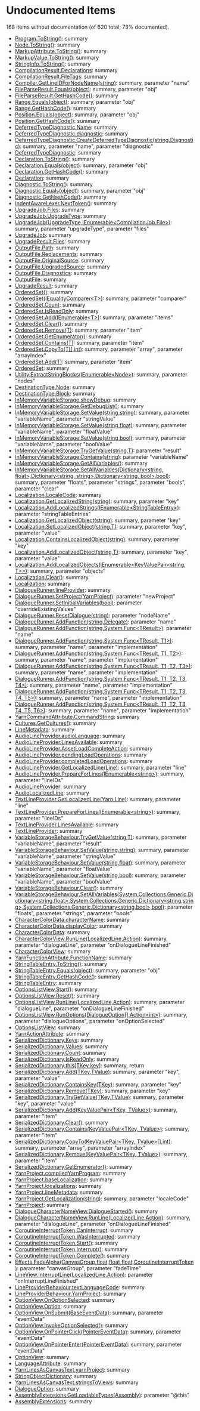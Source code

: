 # Undocumented Items

168 items without documentation (of 620 total; 73% documented).

* [Program.ToString\(\)](/api/csharp/yarn.program.tostring.md): summary
* [Node.ToString\(\)](/api/csharp/yarn.node.tostring.md): summary
* [MarkupAttribute.ToString\(\)](/api/csharp/yarn.markup.markupattribute.tostring.md): summary
* [MarkupValue.ToString\(\)](/api/csharp/yarn.markup.markupvalue.tostring.md): summary
* [StringInfo.ToString\(\)](/api/csharp/yarn.compiler.stringinfo.tostring.md): summary
* [CompilationResult.Declarations](/api/csharp/yarn.compiler.compilationresult.declarations.md): summary
* [CompilationResult.FileTags](/api/csharp/yarn.compiler.compilationresult.filetags.md): summary
* [Compiler.GetLineIDForNodeName\(string\)](/api/csharp/yarn.compiler.compiler.getlineidfornodename.md): summary, parameter "name"
* [FileParseResult.Equals\(object\)](/api/csharp/yarn.compiler.fileparseresult.equals.md): summary, parameter "obj"
* [FileParseResult.GetHashCode\(\)](/api/csharp/yarn.compiler.fileparseresult.gethashcode.md): summary
* [Range.Equals\(object\)](/api/csharp/yarn.compiler.range.equals.md): summary, parameter "obj"
* [Range.GetHashCode\(\)](/api/csharp/yarn.compiler.range.gethashcode.md): summary
* [Position.Equals\(object\)](/api/csharp/yarn.compiler.position.equals.md): summary, parameter "obj"
* [Position.GetHashCode\(\)](/api/csharp/yarn.compiler.position.gethashcode.md): summary
* [DeferredTypeDiagnostic.Name](/api/csharp/yarn.compiler.deferredtypediagnostic.name.md): summary
* [DeferredTypeDiagnostic.diagnostic](/api/csharp/yarn.compiler.deferredtypediagnostic.diagnostic.md): summary
* [DeferredTypeDiagnostic.CreateDeferredTypeDiagnostic\(string,Diagnostic\)](/api/csharp/yarn.compiler.deferredtypediagnostic.createdeferredtypediagnostic.md): summary, parameter "name", parameter "diagnostic"
* [DeferredTypeDiagnostic](/api/csharp/yarn.compiler.deferredtypediagnostic.md): summary
* [Declaration.ToString\(\)](/api/csharp/yarn.compiler.declaration.tostring.md): summary
* [Declaration.Equals\(object\)](/api/csharp/yarn.compiler.declaration.equals.md): summary, parameter "obj"
* [Declaration.GetHashCode\(\)](/api/csharp/yarn.compiler.declaration.gethashcode.md): summary
* [Declaration](/api/csharp/yarn.compiler.declaration.md): summary
* [Diagnostic.ToString\(\)](/api/csharp/yarn.compiler.diagnostic.tostring.md): summary
* [Diagnostic.Equals\(object\)](/api/csharp/yarn.compiler.diagnostic.equals.md): summary, parameter "obj"
* [Diagnostic.GetHashCode\(\)](/api/csharp/yarn.compiler.diagnostic.gethashcode.md): summary
* [IndentAwareLexer.NextToken\(\)](/api/csharp/yarn.compiler.indentawarelexer.nexttoken.md): summary
* [UpgradeJob.Files](/api/csharp/yarn.compiler.upgrader.upgradejob.files.md): summary
* [UpgradeJob.UpgradeType](/api/csharp/yarn.compiler.upgrader.upgradejob.upgradetype.md): summary
* [UpgradeJob\(UpgradeType,IEnumerable\<CompilationJob.File\>\)](/api/csharp/yarn.compiler.upgrader.upgradejob..ctor.md): summary, parameter "upgradeType", parameter "files"
* [UpgradeJob](/api/csharp/yarn.compiler.upgrader.upgradejob.md): summary
* [UpgradeResult.Files](/api/csharp/yarn.compiler.upgrader.upgraderesult.files.md): summary
* [OutputFile.Path](/api/csharp/yarn.compiler.upgrader.upgraderesult.outputfile.path.md): summary
* [OutputFile.Replacements](/api/csharp/yarn.compiler.upgrader.upgraderesult.outputfile.replacements.md): summary
* [OutputFile.OriginalSource](/api/csharp/yarn.compiler.upgrader.upgraderesult.outputfile.originalsource.md): summary
* [OutputFile.UpgradedSource](/api/csharp/yarn.compiler.upgrader.upgraderesult.outputfile.upgradedsource.md): summary
* [OutputFile.Diagnostics](/api/csharp/yarn.compiler.upgrader.upgraderesult.outputfile.diagnostics.md): summary
* [OutputFile](/api/csharp/yarn.compiler.upgrader.upgraderesult.outputfile.md): summary
* [UpgradeResult](/api/csharp/yarn.compiler.upgrader.upgraderesult.md): summary
* [OrderedSet\(\)](/api/csharp/yarn.compiler.upgrader.orderedset..ctor-1.md): summary
* [OrderedSet\(IEqualityComparer\<T\>\)](/api/csharp/yarn.compiler.upgrader.orderedset..ctor-2.md): summary, parameter "comparer"
* [OrderedSet.Count](/api/csharp/yarn.compiler.upgrader.orderedset.count.md): summary
* [OrderedSet.IsReadOnly](/api/csharp/yarn.compiler.upgrader.orderedset.isreadonly.md): summary
* [OrderedSet.Add\(IEnumerable\<T\>\)](/api/csharp/yarn.compiler.upgrader.orderedset.add-1.md): summary, parameter "items"
* [OrderedSet.Clear\(\)](/api/csharp/yarn.compiler.upgrader.orderedset.clear.md): summary
* [OrderedSet.Remove\(T\)](/api/csharp/yarn.compiler.upgrader.orderedset.remove.md): summary, parameter "item"
* [OrderedSet.GetEnumerator\(\)](/api/csharp/yarn.compiler.upgrader.orderedset.getenumerator.md): summary
* [OrderedSet.Contains\(T\)](/api/csharp/yarn.compiler.upgrader.orderedset.contains.md): summary, parameter "item"
* [OrderedSet.CopyTo\(T\[\],int\)](/api/csharp/yarn.compiler.upgrader.orderedset.copyto.md): summary, parameter "array", parameter "arrayIndex"
* [OrderedSet.Add\(T\)](/api/csharp/yarn.compiler.upgrader.orderedset.add-2.md): summary, parameter "item"
* [OrderedSet](/api/csharp/yarn.compiler.upgrader.orderedset.md): summary
* [Utility.ExtractStringBlocks\(IEnumerable\<Node\>\)](/api/csharp/yarn.compiler.utility.extractstringblocks.md): summary, parameter "nodes"
* [DestinationType.Node](/api/csharp/yarn.compiler.basicblock.destination.destinationtype.node.md): summary
* [DestinationType.Block](/api/csharp/yarn.compiler.basicblock.destination.destinationtype.block.md): summary
* [InMemoryVariableStorage.showDebug](/api/csharp/yarn.unity.inmemoryvariablestorage.showdebug.md): summary
* [InMemoryVariableStorage.GetDebugList\(\)](/api/csharp/yarn.unity.inmemoryvariablestorage.getdebuglist.md): summary
* [InMemoryVariableStorage.SetValue\(string,string\)](/api/csharp/yarn.unity.inmemoryvariablestorage.setvalue-1.md): summary, parameter "variableName", parameter "stringValue"
* [InMemoryVariableStorage.SetValue\(string,float\)](/api/csharp/yarn.unity.inmemoryvariablestorage.setvalue-2.md): summary, parameter "variableName", parameter "floatValue"
* [InMemoryVariableStorage.SetValue\(string,bool\)](/api/csharp/yarn.unity.inmemoryvariablestorage.setvalue-3.md): summary, parameter "variableName", parameter "boolValue"
* [InMemoryVariableStorage.TryGetValue\(string,T\)](/api/csharp/yarn.unity.inmemoryvariablestorage.trygetvalue.md): parameter "result"
* [InMemoryVariableStorage.Contains\(string\)](/api/csharp/yarn.unity.inmemoryvariablestorage.contains.md): parameter "variableName"
* [InMemoryVariableStorage.GetAllVariables\(\)](/api/csharp/yarn.unity.inmemoryvariablestorage.getallvariables.md): summary
* [InMemoryVariableStorage.SetAllVariables\(Dictionary\<string, float\>,Dictionary\<string, string\>,Dictionary\<string, bool\>,bool\)](/api/csharp/yarn.unity.inmemoryvariablestorage.setallvariables.md): summary, parameter "floats", parameter "strings", parameter "bools", parameter "clear"
* [Localization.LocaleCode](/api/csharp/yarn.unity.localization.localecode.md): summary
* [Localization.GetLocalizedString\(string\)](/api/csharp/yarn.unity.localization.getlocalizedstring.md): summary, parameter "key"
* [Localization.AddLocalizedStrings\(IEnumerable\<StringTableEntry\>\)](/api/csharp/yarn.unity.localization.addlocalizedstrings-2.md): parameter "stringTableEntries"
* [Localization.GetLocalizedObject\(string\)](/api/csharp/yarn.unity.localization.getlocalizedobject.md): summary, parameter "key"
* [Localization.SetLocalizedObject\(string,T\)](/api/csharp/yarn.unity.localization.setlocalizedobject.md): summary, parameter "key", parameter "value"
* [Localization.ContainsLocalizedObject\(string\)](/api/csharp/yarn.unity.localization.containslocalizedobject.md): summary, parameter "key"
* [Localization.AddLocalizedObject\(string,T\)](/api/csharp/yarn.unity.localization.addlocalizedobject.md): summary, parameter "key", parameter "value"
* [Localization.AddLocalizedObjects\(IEnumerable\<KeyValuePair\<string, T\>\>\)](/api/csharp/yarn.unity.localization.addlocalizedobjects.md): summary, parameter "objects"
* [Localization.Clear\(\)](/api/csharp/yarn.unity.localization.clear.md): summary
* [Localization](/api/csharp/yarn.unity.localization.md): summary
* [DialogueRunner.lineProvider](/api/csharp/yarn.unity.dialoguerunner.lineprovider.md): summary
* [DialogueRunner.SetProject\(YarnProject\)](/api/csharp/yarn.unity.dialoguerunner.setproject.md): parameter "newProject"
* [DialogueRunner.SetInitialVariables\(bool\)](/api/csharp/yarn.unity.dialoguerunner.setinitialvariables.md): parameter "overrideExistingValues"
* [DialogueRunner.ResetDialogue\(string\)](/api/csharp/yarn.unity.dialoguerunner.resetdialogue.md): parameter "nodeName"
* [DialogueRunner.AddFunction\(string,Delegate\)](/api/csharp/yarn.unity.dialoguerunner.addfunction-1.md): parameter "name"
* [DialogueRunner.AddFunction\(string,System.Func\<TResult\>\)](/api/csharp/yarn.unity.dialoguerunner.addfunction-2.md): parameter "name"
* [DialogueRunner.AddFunction\(string,System.Func\<TResult, T1\>\)](/api/csharp/yarn.unity.dialoguerunner.addfunction-3.md): summary, parameter "name", parameter "implementation"
* [DialogueRunner.AddFunction\(string,System.Func\<TResult, T1, T2\>\)](/api/csharp/yarn.unity.dialoguerunner.addfunction-4.md): summary, parameter "name", parameter "implementation"
* [DialogueRunner.AddFunction\(string,System.Func\<TResult, T1, T2, T3\>\)](/api/csharp/yarn.unity.dialoguerunner.addfunction-5.md): summary, parameter "name", parameter "implementation"
* [DialogueRunner.AddFunction\(string,System.Func\<TResult, T1, T2, T3, T4\>\)](/api/csharp/yarn.unity.dialoguerunner.addfunction-6.md): summary, parameter "name", parameter "implementation"
* [DialogueRunner.AddFunction\(string,System.Func\<TResult, T1, T2, T3, T4, T5\>\)](/api/csharp/yarn.unity.dialoguerunner.addfunction-7.md): summary, parameter "name", parameter "implementation"
* [DialogueRunner.AddFunction\(string,System.Func\<TResult, T1, T2, T3, T4, T5, T6\>\)](/api/csharp/yarn.unity.dialoguerunner.addfunction-8.md): summary, parameter "name", parameter "implementation"
* [YarnCommandAttribute.CommandString](/api/csharp/yarn.unity.yarncommandattribute.commandstring.md): summary
* [Cultures.GetCultures\(\)](/api/csharp/yarn.unity.cultures.getcultures.md): summary
* [LineMetadata](/api/csharp/yarn.unity.linemetadata.md): summary
* [AudioLineProvider.audioLanguage](/api/csharp/yarn.unity.audiolineprovider.audiolanguage.md): summary
* [AudioLineProvider.LinesAvailable](/api/csharp/yarn.unity.audiolineprovider.linesavailable.md): summary
* [AudioLineProvider.AssetLoadCompleteAction](/api/csharp/yarn.unity.audiolineprovider.assetloadcompleteaction.md): summary
* [AudioLineProvider.pendingLoadOperations](/api/csharp/yarn.unity.audiolineprovider.pendingloadoperations.md): summary
* [AudioLineProvider.completedLoadOperations](/api/csharp/yarn.unity.audiolineprovider.completedloadoperations.md): summary
* [AudioLineProvider.GetLocalizedLine\(Line\)](/api/csharp/yarn.unity.audiolineprovider.getlocalizedline.md): summary, parameter "line"
* [AudioLineProvider.PrepareForLines\(IEnumerable\<string\>\)](/api/csharp/yarn.unity.audiolineprovider.prepareforlines.md): summary, parameter "lineIDs"
* [AudioLineProvider](/api/csharp/yarn.unity.audiolineprovider.md): summary
* [AudioLocalizedLine](/api/csharp/yarn.unity.audiolocalizedline.md): summary
* [TextLineProvider.GetLocalizedLine\(Yarn.Line\)](/api/csharp/yarn.unity.textlineprovider.getlocalizedline.md): summary, parameter "line"
* [TextLineProvider.PrepareForLines\(IEnumerable\<string\>\)](/api/csharp/yarn.unity.textlineprovider.prepareforlines.md): summary, parameter "lineIDs"
* [TextLineProvider.LinesAvailable](/api/csharp/yarn.unity.textlineprovider.linesavailable.md): summary
* [TextLineProvider](/api/csharp/yarn.unity.textlineprovider.md): summary
* [VariableStorageBehaviour.TryGetValue\(string,T\)](/api/csharp/yarn.unity.variablestoragebehaviour.trygetvalue.md): summary, parameter "variableName", parameter "result"
* [VariableStorageBehaviour.SetValue\(string,string\)](/api/csharp/yarn.unity.variablestoragebehaviour.setvalue-1.md): summary, parameter "variableName", parameter "stringValue"
* [VariableStorageBehaviour.SetValue\(string,float\)](/api/csharp/yarn.unity.variablestoragebehaviour.setvalue-2.md): summary, parameter "variableName", parameter "floatValue"
* [VariableStorageBehaviour.SetValue\(string,bool\)](/api/csharp/yarn.unity.variablestoragebehaviour.setvalue-3.md): summary, parameter "variableName", parameter "boolValue"
* [VariableStorageBehaviour.Clear\(\)](/api/csharp/yarn.unity.variablestoragebehaviour.clear.md): summary
* [VariableStorageBehaviour.SetAllVariables\(System.Collections.Generic.Dictionary\<string,float\>,System.Collections.Generic.Dictionary\<string,string\>,System.Collections.Generic.Dictionary\<string,bool\>,bool\)](/api/csharp/yarn.unity.variablestoragebehaviour.setallvariables.md): parameter "floats", parameter "strings", parameter "bools"
* [CharacterColorData.characterName](/api/csharp/yarn.unity.charactercolorview.charactercolordata.charactername.md): summary
* [CharacterColorData.displayColor](/api/csharp/yarn.unity.charactercolorview.charactercolordata.displaycolor.md): summary
* [CharacterColorData](/api/csharp/yarn.unity.charactercolorview.charactercolordata.md): summary
* [CharacterColorView.RunLine\(LocalizedLine,Action\)](/api/csharp/yarn.unity.charactercolorview.runline.md): summary, parameter "dialogueLine", parameter "onDialogueLineFinished"
* [CharacterColorView](/api/csharp/yarn.unity.charactercolorview.md): summary
* [YarnFunctionAttribute.FunctionName](/api/csharp/yarn.unity.yarnfunctionattribute.functionname.md): summary
* [StringTableEntry.ToString\(\)](/api/csharp/yarn.unity.stringtableentry.tostring.md): summary
* [StringTableEntry.Equals\(object\)](/api/csharp/yarn.unity.stringtableentry.equals.md): summary, parameter "obj"
* [StringTableEntry.GetHashCode\(\)](/api/csharp/yarn.unity.stringtableentry.gethashcode.md): summary
* [StringTableEntry](/api/csharp/yarn.unity.stringtableentry.md): summary
* [OptionsListView.Start\(\)](/api/csharp/yarn.unity.optionslistview.start.md): summary
* [OptionsListView.Reset\(\)](/api/csharp/yarn.unity.optionslistview.reset.md): summary
* [OptionsListView.RunLine\(LocalizedLine,Action\)](/api/csharp/yarn.unity.optionslistview.runline.md): summary, parameter "dialogueLine", parameter "onDialogueLineFinished"
* [OptionsListView.RunOptions\(DialogueOption\[\],Action\<int\>\)](/api/csharp/yarn.unity.optionslistview.runoptions.md): summary, parameter "dialogueOptions", parameter "onOptionSelected"
* [OptionsListView](/api/csharp/yarn.unity.optionslistview.md): summary
* [YarnActionAttribute](/api/csharp/yarn.unity.yarnactionattribute.md): summary
* [SerializedDictionary.Keys](/api/csharp/yarn.unity.serializeddictionary.keys.md): summary
* [SerializedDictionary.Values](/api/csharp/yarn.unity.serializeddictionary.values.md): summary
* [SerializedDictionary.Count](/api/csharp/yarn.unity.serializeddictionary.count.md): summary
* [SerializedDictionary.IsReadOnly](/api/csharp/yarn.unity.serializeddictionary.isreadonly.md): summary
* [SerializedDictionary.this\[TKey key\]](/api/csharp/yarn.unity.serializeddictionary.this[].md): summary, return
* [SerializedDictionary.Add\(TKey,TValue\)](/api/csharp/yarn.unity.serializeddictionary.add-1.md): summary, parameter "key", parameter "value"
* [SerializedDictionary.ContainsKey\(TKey\)](/api/csharp/yarn.unity.serializeddictionary.containskey.md): summary, parameter "key"
* [SerializedDictionary.Remove\(TKey\)](/api/csharp/yarn.unity.serializeddictionary.remove-1.md): summary, parameter "key"
* [SerializedDictionary.TryGetValue\(TKey,TValue\)](/api/csharp/yarn.unity.serializeddictionary.trygetvalue.md): summary, parameter "key", parameter "value"
* [SerializedDictionary.Add\(KeyValuePair\<TKey, TValue\>\)](/api/csharp/yarn.unity.serializeddictionary.add-2.md): summary, parameter "item"
* [SerializedDictionary.Clear\(\)](/api/csharp/yarn.unity.serializeddictionary.clear.md): summary
* [SerializedDictionary.Contains\(KeyValuePair\<TKey, TValue\>\)](/api/csharp/yarn.unity.serializeddictionary.contains.md): summary, parameter "item"
* [SerializedDictionary.CopyTo\(KeyValuePair\<TKey, TValue\>\[\],int\)](/api/csharp/yarn.unity.serializeddictionary.copyto.md): summary, parameter "array", parameter "arrayIndex"
* [SerializedDictionary.Remove\(KeyValuePair\<TKey, TValue\>\)](/api/csharp/yarn.unity.serializeddictionary.remove-2.md): summary, parameter "item"
* [SerializedDictionary.GetEnumerator\(\)](/api/csharp/yarn.unity.serializeddictionary.getenumerator.md): summary
* [YarnProject.compiledYarnProgram](/api/csharp/yarn.unity.yarnproject.compiledyarnprogram.md): summary
* [YarnProject.baseLocalization](/api/csharp/yarn.unity.yarnproject.baselocalization.md): summary
* [YarnProject.localizations](/api/csharp/yarn.unity.yarnproject.localizations.md): summary
* [YarnProject.lineMetadata](/api/csharp/yarn.unity.yarnproject.linemetadata.md): summary
* [YarnProject.GetLocalization\(string\)](/api/csharp/yarn.unity.yarnproject.getlocalization.md): summary, parameter "localeCode"
* [YarnProject](/api/csharp/yarn.unity.yarnproject.md): summary
* [DialogueCharacterNameView.DialogueStarted\(\)](/api/csharp/yarn.unity.dialoguecharacternameview.dialoguestarted.md): summary
* [DialogueCharacterNameView.RunLine\(LocalizedLine,Action\)](/api/csharp/yarn.unity.dialoguecharacternameview.runline.md): summary, parameter "dialogueLine", parameter "onDialogueLineFinished"
* [CoroutineInterruptToken.CanInterrupt](/api/csharp/yarn.unity.effects.coroutineinterrupttoken.caninterrupt.md): summary
* [CoroutineInterruptToken.WasInterrupted](/api/csharp/yarn.unity.effects.coroutineinterrupttoken.wasinterrupted.md): summary
* [CoroutineInterruptToken.Start\(\)](/api/csharp/yarn.unity.effects.coroutineinterrupttoken.start.md): summary
* [CoroutineInterruptToken.Interrupt\(\)](/api/csharp/yarn.unity.effects.coroutineinterrupttoken.interrupt.md): summary
* [CoroutineInterruptToken.Complete\(\)](/api/csharp/yarn.unity.effects.coroutineinterrupttoken.complete.md): summary
* [Effects.FadeAlpha\(CanvasGroup,float,float,float,CoroutineInterruptToken\)](/api/csharp/yarn.unity.effects.fadealpha.md): parameter "canvasGroup", parameter "fadeTime"
* [LineView.InterruptLine\(LocalizedLine,Action\)](/api/csharp/yarn.unity.lineview.interruptline.md): parameter "onInterruptLineFinished"
* [LineProviderBehaviour.textLanguageCode](/api/csharp/yarn.unity.lineproviderbehaviour.textlanguagecode.md): summary
* [LineProviderBehaviour.YarnProject](/api/csharp/yarn.unity.lineproviderbehaviour.yarnproject.md): summary
* [OptionView.OnOptionSelected](/api/csharp/yarn.unity.optionview.onoptionselected.md): summary
* [OptionView.Option](/api/csharp/yarn.unity.optionview.option.md): summary
* [OptionView.OnSubmit\(BaseEventData\)](/api/csharp/yarn.unity.optionview.onsubmit.md): summary, parameter "eventData"
* [OptionView.InvokeOptionSelected\(\)](/api/csharp/yarn.unity.optionview.invokeoptionselected.md): summary
* [OptionView.OnPointerClick\(PointerEventData\)](/api/csharp/yarn.unity.optionview.onpointerclick.md): summary, parameter "eventData"
* [OptionView.OnPointerEnter\(PointerEventData\)](/api/csharp/yarn.unity.optionview.onpointerenter.md): summary, parameter "eventData"
* [OptionView](/api/csharp/yarn.unity.optionview.md): summary
* [LanguageAttribute](/api/csharp/yarn.unity.languageattribute.md): summary
* [YarnLinesAsCanvasText.yarnProject](/api/csharp/yarn.unity.yarnlinesascanvastext.yarnproject.md): summary
* [StringObjectDictionary](/api/csharp/yarn.unity.yarnlinesascanvastext.stringobjectdictionary.md): summary
* [YarnLinesAsCanvasText.stringsToViews](/api/csharp/yarn.unity.yarnlinesascanvastext.stringstoviews.md): summary
* [DialogueOption](/api/csharp/yarn.unity.dialogueoption.md): summary
* [AssemblyExtensions.GetLoadableTypes\(Assembly\)](/api/csharp/yarn.unity.assemblyextensions.getloadabletypes.md): parameter "@this"
* [AssemblyExtensions](/api/csharp/yarn.unity.assemblyextensions.md): summary

